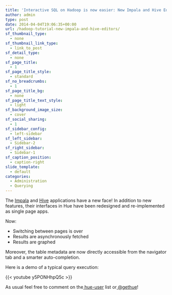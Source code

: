 ```yaml
---
title: 'Interactive SQL on Hadoop is now easier: New Impala and Hive Editors'
author: admin
type: post
date: 2014-04-04T19:06:35+00:00
url: /hadoop-tutorial-new-impala-and-hive-editors/
sf_thumbnail_type:
  - none
sf_thumbnail_link_type:
  - link_to_post
sf_detail_type:
  - none
sf_page_title:
  - 1
sf_page_title_style:
  - standard
sf_no_breadcrumbs:
  - 1
sf_page_title_bg:
  - none
sf_page_title_text_style:
  - light
sf_background_image_size:
  - cover
sf_social_sharing:
  - 1
sf_sidebar_config:
  - left-sidebar
sf_left_sidebar:
  - Sidebar-2
sf_right_sidebar:
  - Sidebar-1
sf_caption_position:
  - caption-right
slide_template:
  - default
categories:
  - Administration
  - Querying
---
```


<p dir="ltr" id="docs-internal-guid-10fc66ac-2e20-af75-4d45-3e31a62fe3d3">
  The <a href="http://impala.io/">Impala</a> and <a href="https://gethue.com/hadoop-tutorial-hive-query-editor-with-hiveserver2-and/">Hive</a> applications have a new face! In addition to new features, their interfaces in Hue have been redesigned and re-implemented as single page apps.
</p>

<p dir="ltr">
  Now:
</p>

- Switching between pages is over
- Results are asynchronously fetched
- Results are graphed

<p dir="ltr">
  Moreover, the table metadata are now directly accessible from the navigator tab and a smarter auto-completion.
</p>

<p dir="ltr">
  Here is a demo of a typical query execution:
</p>

{{< youtube y5PONHhpQ5c >}}

<p dir="ltr">
  As usual feel free to comment on the<a href="http://groups.google.com/a/cloudera.org/group/hue-user"> hue-user</a> list or<a href="https://twitter.com/gethue"> @gethue</a>!
</p>
